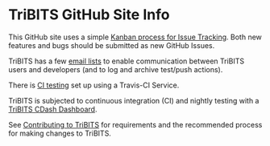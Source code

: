 # TriBITS GitHub Site Info

This GitHub site uses a simple [Kanban process for Issue Tracking](https://github.com/TriBITSPub/TriBITS/wiki/Kanban-Process-for-Issue-Tracking).  Both new features and bugs should be submitted as new GitHub Issues.

TriBITS has a few [email lists](https://github.com/TriBITSPub/TriBITS/wiki/Email-Lists) to enable communication between TriBITS users and developers (and to log and archive test/push actions).

There is [CI testing](https://travis-ci.org/TriBITSPub/TriBITS) set up using a Travis-CI Service.

TriBITS is subjected to continuous integration (CI) and nightly testing with a [TriBITS CDash Dashboard](https://github.com/TriBITSPub/TriBITS/wiki/TriBITS-CDash-Dashboard).

See [Contributing to TriBITS](https://github.com/TriBITSPub/TriBITS/blob/master/CONTRIBUTING.md) for requirements and the recommended process for making changes to TriBITS.
